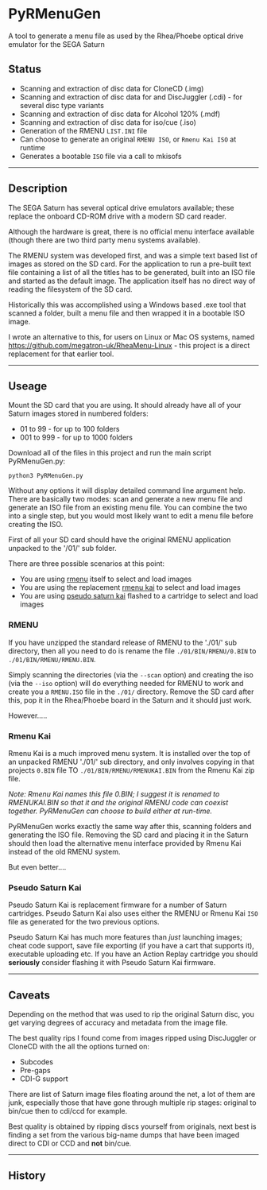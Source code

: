 # PyRMenuGen
A tool to generate a menu file as used by the Rhea/Phoebe optical drive emulator for the SEGA Saturn

## Status

  * Scanning and extraction of disc data for CloneCD (.img)
  * Scanning and extraction of disc data for and DiscJuggler (.cdi) - for several disc type variants
  * Scanning and extraction of disc data for Alcohol 120% (.mdf)
  * Scanning and extraction of disc data for iso/cue (.iso)
  * Generation of the RMENU `LIST.INI` file
  * Can choose to generate an original `RMENU ISO`, or `Rmenu Kai ISO` at runtime
  * Generates a bootable `ISO` file via a call to mkisofs

----

## Description

The SEGA Saturn has several optical drive emulators available; these replace the onboard CD-ROM drive with a modern SD card reader.

Although the hardware is great, there is no official menu interface available (though there are two third party menu systems available).

The RMENU system was developed first, and was a simple text based list of images as stored on the SD card. For the application to run a pre-built text file containing a list of all the titles has to be generated, built into an ISO file and started as the default image. The application itself has no direct way of reading the filesystem of the SD card.

Historically this was accomplished using a Windows based .exe tool that scanned a folder, built a menu file and then wrapped it in a bootable ISO image.

I wrote an alternative to this, for users on Linux or Mac OS systems, named https://github.com/megatron-uk/RheaMenu-Linux - this project is a direct replacement for that earlier tool.

----

## Useage

Mount the SD card that you are using. It should already have all of your Saturn images stored in numbered folders:

  * 01 to 99 - for up to 100 folders
  * 001 to 999 - for up to 1000 folders

Download all of the files in this project and run the main script PyRMenuGen.py:

`python3 PyRMenuGen.py`

Without any options it will display detailed command line argument help. There are basically two modes: scan and generate a new menu file and generate an ISO file from an existing menu file. You can combine the two into a single step, but you would most likely want to edit a menu file before creating the ISO.

First of all your SD card should have the original RMENU application unpacked to the '/01/' sub folder.

There are three possible scenarios at this point:

  * You are using [rmenu](https://gdemu.wordpress.com/links/) itself to select and load images
  * You are using the replacement [rmenu kai](https://ppcenter.webou.net/pskai/readme_rmenukai.txt) to select and load images
  * You are using [pseudo saturn kai](https://ppcenter.webou.net/pskai/) flashed to a cartridge to select and load images

### RMENU

If you have unzipped the standard release of RMENU to the './01/' sub directory, then all you need to do is rename the file `./01/BIN/RMENU/0.BIN` to `./01/BIN/RMENU/RMENU.BIN`. 

Simply scanning the directories (via the `--scan` option) and creating the iso (via the `--iso` option) will do everything needed for RMENU to work and create you a `RMENU.ISO` file in the `./01/` directory. Remove the SD card after this, pop it in the Rhea/Phoebe board in the Saturn and it should just work.

However.....

### Rmenu Kai

Rmenu Kai is a much improved menu system. It is installed over the top of an unpacked RMENU './01/' sub directory, and only involves copying in that projects `0.BIN` file TO `./01/BIN/RMENU/RMENUKAI.BIN` from the Rmenu Kai zip file.

*Note: Rmenu Kai names this file 0.BIN; I suggest it is renamed to RMENUKAI.BIN so that it and the original RMENU code can coexist together. PyRMenuGen can choose to build either at run-time.*

PyRMenuGen works exactly the same way after this, scanning folders and generating the ISO file. Removing the SD card and placing it in the Saturn should then load the alternative menu interface provided by Rmenu Kai instead of the old RMENU system.

But even better....

### Pseudo Saturn Kai

Pseudo Saturn Kai is replacement firmware for a number of Saturn cartridges. Pseudo Saturn Kai also uses either the RMENU or Rmenu Kai `ISO` file as generated for the two previous options.

Pseudo Saturn Kai has much more features than *just* launching images; cheat code support, save file exporting (if you have a cart that supports it), executable uploading etc. If you have an Action Replay cartridge you should **seriously** consider flashing it with Pseudo Saturn Kai firmware.

----

## Caveats

Depending on the method that was used to rip the original Saturn disc, you get varying degrees of accuracy and metadata from the image file.

The best quality rips I found come from images ripped using DiscJuggler or CloneCD with the all the options turned on:

  * Subcodes
  * Pre-gaps
  * CDI-G support

There are list of Saturn image files floating around the net, a lot of them are junk, especially those that have gone through multiple rip stages: original to bin/cue then to cdi/ccd for example.

Best quality is obtained by ripping discs yourself from originals, next best is finding a set from the various big-name dumps that have been imaged direct to CDI or CCD and **not** bin/cue.

----

## History
